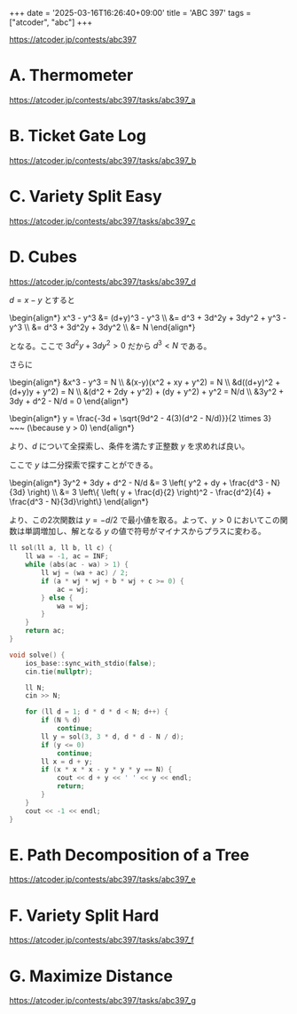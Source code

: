 +++
date = '2025-03-16T16:26:40+09:00'
title = 'ABC 397'
tags = ["atcoder", "abc"]
+++

<https://atcoder.jp/contests/abc397>

# A. Thermometer

<https://atcoder.jp/contests/abc397/tasks/abc397_a>

# B. Ticket Gate Log

<https://atcoder.jp/contests/abc397/tasks/abc397_b>

# C. Variety Split Easy

<https://atcoder.jp/contests/abc397/tasks/abc397_c>

# D. Cubes

<https://atcoder.jp/contests/abc397/tasks/abc397_d>

$d = x-y$ とすると

\begin{align*}
    x^3 - y^3
        &= (d+y)^3 - y^3 \\\\
        &= d^3 + 3d^2y + 3dy^2 + y^3 - y^3 \\\\
        &= d^3 + 3d^2y + 3dy^2 \\\\
        &= N
\end{align*}

となる。ここで $3d^2y + 3dy^2 > 0$ だから $d^3 < N$ である。

さらに

\begin{align*}
    &x^3 - y^3 = N \\\\
    &(x-y)(x^2 + xy + y^2) = N \\\\
    &d((d+y)^2 + (d+y)y + y^2) = N \\\\
    &(d^2 + 2dy + y^2) + (dy + y^2) + y^2 = N/d \\\\
    &3y^2 + 3dy + d^2 - N/d = 0
\end{align*}

\begin{align*}
    y = \frac{-3d + \sqrt{9d^2 - 4(3)(d^2 - N/d)}}{2 \times 3} ~~~ (\because y > 0)
\end{align*}

より、$d$ について全探索し、条件を満たす正整数 $y$ を求めれば良い。

ここで $y$ は二分探索で探すことができる。

\begin{align*}
    3y^2 + 3dy + d^2 - N/d &= 3 \left( y^2 + dy + \frac{d^3 - N}{3d} \right) \\\\
        &= 3 \left\\{ \left( y + \frac{d}{2} \right)^2 - \frac{d^2}{4} + \frac{d^3 - N}{3d}\right\\}
\end{align*}

より、この2次関数は $y = -d/2$ で最小値を取る。よって、$y>0$ においてこの関数は単調増加し、解となる $y$ の値で符号がマイナスからプラスに変わる。

```cpp
ll sol(ll a, ll b, ll c) {
    ll wa = -1, ac = INF;
    while (abs(ac - wa) > 1) {
        ll wj = (wa + ac) / 2;
        if (a * wj * wj + b * wj + c >= 0) {
            ac = wj;
        } else {
            wa = wj;
        }
    }
    return ac;
}

void solve() {
    ios_base::sync_with_stdio(false);
    cin.tie(nullptr);

    ll N;
    cin >> N;

    for (ll d = 1; d * d * d < N; d++) {
        if (N % d)
            continue;
        ll y = sol(3, 3 * d, d * d - N / d);
        if (y <= 0)
            continue;
        ll x = d + y;
        if (x * x * x - y * y * y == N) {
            cout << d + y << ' ' << y << endl;
            return;
        }
    }
    cout << -1 << endl;
}
```

# E. Path Decomposition of a Tree

<https://atcoder.jp/contests/abc397/tasks/abc397_e>

# F. Variety Split Hard

<https://atcoder.jp/contests/abc397/tasks/abc397_f>

# G. Maximize Distance

<https://atcoder.jp/contests/abc397/tasks/abc397_g>
